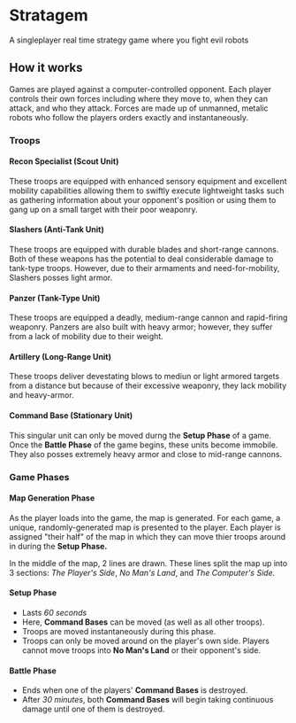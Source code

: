 # Stratagem
A singleplayer real time strategy game where you fight evil robots

## How it works
Games are played against a computer-controlled opponent. Each player controls their own forces including where they move to, when they can attack, and who they attack. Forces are made up of unmanned, metalic robots who follow the players orders exactly and instantaneously.

### Troops

#### Recon Specialist (Scout Unit)
These troops are equipped with enhanced sensory equipment and excellent mobility capabilities allowing them to swiftly execute lightweight tasks such as gathering information about your opponent's position or using them to gang up on a small target with their poor weaponry.

#### Slashers (Anti-Tank Unit)
These troops are equipped with durable blades and short-range cannons. Both of these weapons has the potential to deal considerable damage to tank-type troops. However, due to their armaments and need-for-mobility, Slashers posses light armor.

#### Panzer (Tank-Type Unit)
These troops are equipped a deadly, medium-range cannon and rapid-firing weaponry. Panzers are also built with heavy armor; however, they suffer from a lack of mobility due to their weight.

#### Artillery (Long-Range Unit)
These troops deliver devestating blows to mediun or light armored targets from a distance but because of their excessive weaponry, they lack mobility and heavy-armor.

#### Command Base (Stationary Unit)
This singular unit can only be moved durng the **Setup Phase** of a game. Once the **Battle Phase** of the game begins, these units become immobile. They also posses extremely heavy armor and close to mid-range cannons.

### Game Phases

#### Map Generation Phase
As the player loads into the game, the map is generated. For each game, a unique, randomly-generated map is presented to the player. Each player is assigned "their half" of the map in which they can move thier troops around in during the **Setup Phase.**

In the middle of the map, 2 lines are drawn. These lines split the map up into 3 sections: _The Player's Side_, _No Man's Land_, and _The Computer's Side._

#### Setup Phase
- Lasts _60 seconds_
- Here, **Command Bases** can be moved (as well as all other troops).
- Troops are moved instantaneously during this phase.
- Troops can only be moved around on the player's own side. Players cannot move troops into **No Man's Land** or their opponent's side.

#### Battle Phase
- Ends when one of the players' **Command Bases** is destroyed.
- After _30 minutes_, both **Command Bases** will begin taking continuous damage until one of them is destroyed.
